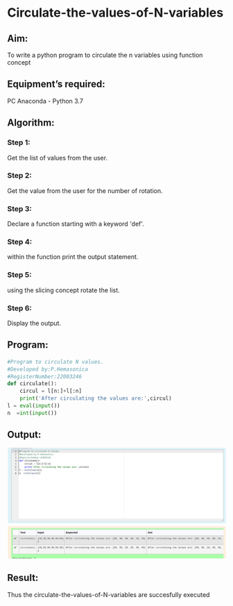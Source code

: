 # Circulate-the-values-of-N-variables

## Aim:

To write a python program to circulate the n variables using function concept

## Equipment’s required:

PC
Anaconda - Python 3.7

## Algorithm: 

### Step 1: 
Get the list of values from the user.
### Step 2: 
Get the value from the user for the number of rotation.
### Step 3: 
Declare a function starting with a keyword 'def'.
### Step 4: 
within the function print the output statement.
### Step 5: 
using the slicing concept rotate the list.
### Step 6: 
Display the output.

## Program:
```python
#Program to circulate N values.
#Developed by:P.Hemasonica
#RegisterNumber:22003246
def circulate():
    circul = l[n:]+l[:n]
    print('After circulating the values are:',circul)
l = eval(input())
n  =int(input())
```

## Output:
![OUTPUT](./n%20%20variable.png)
## Result:
Thus the circulate-the-values-of-N-variables are succesfully executed
